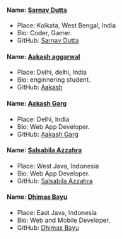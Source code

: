 #### Name: [Sarnav Dutta](https://github.com/sarnav98)
- Place: Kolkata, West Bengal, India
- Bio: Coder, Gamer.
- GitHub: [Sarnav Dutta](https://github.com/sarnav98)

#### Name: [Aakash aggarwal](https://github.com/asquaree)
- Place: Delhi, delhi, India
- Bio: enginnering student.
- GitHub: [Aakash](https://github.com/asquaree)

#### Name: [Aakash Garg](https://github.com/aakash01garg)
- Place: Delhi, India
- Bio: Web App Developer.
- GitHub: [Aakash Garg](https://github.com/aakash01garg)

#### Name: [Salsabila Azzahra](https://github.com/azzahra07)
- Place: West Java, Indonesia
- Bio: Web App Developer.
- GitHub: [Salsabila Azzahra](https://github.com/azzahra07)


#### Name: [Dhimas Bayu](https://github.com/bailram)
- Place: East Java, Indonesia
- Bio: Web and Mobile Developer.
- GitHub: [Dhimas Bayu](https://github.com/bailram)


